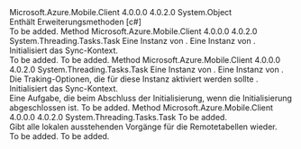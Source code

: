<Type Name="MobileServiceSyncContextExtensions" FullName="Microsoft.WindowsAzure.MobileServices.MobileServiceSyncContextExtensions">
  <TypeSignature Language="C#" Value="public static class MobileServiceSyncContextExtensions" />
  <TypeSignature Language="ILAsm" Value=".class public auto ansi abstract sealed beforefieldinit MobileServiceSyncContextExtensions extends System.Object" />
  <TypeSignature Language="DocId" Value="T:Microsoft.WindowsAzure.MobileServices.MobileServiceSyncContextExtensions" />
  <TypeSignature Language="VB.NET" Value="Public Module MobileServiceSyncContextExtensions" />
  <TypeSignature Language="F#" Value="type MobileServiceSyncContextExtensions = class" />
  <AssemblyInfo>
    <AssemblyName>Microsoft.Azure.Mobile.Client</AssemblyName>
    <AssemblyVersion>4.0.0.0</AssemblyVersion>
    <AssemblyVersion>4.0.2.0</AssemblyVersion>
  </AssemblyInfo>
  <Base>
    <BaseTypeName>System.Object</BaseTypeName>
  </Base>
  <Interfaces />
  <Docs>
    <summary>
            Enthält Erweiterungsmethoden [c#]<see cref="T:Microsoft.WindowsAzure.MobileServices.Sync.IMobileServiceSyncContext" /></summary>
    <remarks>To be added.</remarks>
  </Docs>
  <Members>
    <Member MemberName="InitializeAsync">
      <MemberSignature Language="C#" Value="public static System.Threading.Tasks.Task InitializeAsync (this Microsoft.WindowsAzure.MobileServices.Sync.IMobileServiceSyncContext context, Microsoft.WindowsAzure.MobileServices.Sync.IMobileServiceLocalStore store);" />
      <MemberSignature Language="ILAsm" Value=".method public static hidebysig class System.Threading.Tasks.Task InitializeAsync(class Microsoft.WindowsAzure.MobileServices.Sync.IMobileServiceSyncContext context, class Microsoft.WindowsAzure.MobileServices.Sync.IMobileServiceLocalStore store) cil managed" />
      <MemberSignature Language="DocId" Value="M:Microsoft.WindowsAzure.MobileServices.MobileServiceSyncContextExtensions.InitializeAsync(Microsoft.WindowsAzure.MobileServices.Sync.IMobileServiceSyncContext,Microsoft.WindowsAzure.MobileServices.Sync.IMobileServiceLocalStore)" />
      <MemberSignature Language="VB.NET" Value="&lt;Extension()&gt;&#xA;Public Function InitializeAsync (context As IMobileServiceSyncContext, store As IMobileServiceLocalStore) As Task" />
      <MemberSignature Language="F#" Value="static member InitializeAsync : Microsoft.WindowsAzure.MobileServices.Sync.IMobileServiceSyncContext * Microsoft.WindowsAzure.MobileServices.Sync.IMobileServiceLocalStore -&gt; System.Threading.Tasks.Task" Usage="Microsoft.WindowsAzure.MobileServices.MobileServiceSyncContextExtensions.InitializeAsync (context, store)" />
      <MemberType>Method</MemberType>
      <AssemblyInfo>
        <AssemblyName>Microsoft.Azure.Mobile.Client</AssemblyName>
        <AssemblyVersion>4.0.0.0</AssemblyVersion>
        <AssemblyVersion>4.0.2.0</AssemblyVersion>
      </AssemblyInfo>
      <ReturnValue>
        <ReturnType>System.Threading.Tasks.Task</ReturnType>
      </ReturnValue>
      <Parameters>
        <Parameter Name="context" Type="Microsoft.WindowsAzure.MobileServices.Sync.IMobileServiceSyncContext" RefType="this" />
        <Parameter Name="store" Type="Microsoft.WindowsAzure.MobileServices.Sync.IMobileServiceLocalStore" />
      </Parameters>
      <Docs>
        <param name="context">Eine Instanz von <see cref="T:Microsoft.WindowsAzure.MobileServices.Sync.IMobileServiceSyncContext" />.</param>
        <param name="store">Eine Instanz von <see cref="T:Microsoft.WindowsAzure.MobileServices.Sync.IMobileServiceLocalStore" />.</param>
        <summary>
            Initialisiert das Sync-Kontext.
            </summary>
        <returns>To be added.</returns>
        <remarks>To be added.</remarks>
      </Docs>
    </Member>
    <Member MemberName="InitializeAsync">
      <MemberSignature Language="C#" Value="public static System.Threading.Tasks.Task InitializeAsync (this Microsoft.WindowsAzure.MobileServices.Sync.IMobileServiceSyncContext context, Microsoft.WindowsAzure.MobileServices.Sync.IMobileServiceLocalStore store, Microsoft.WindowsAzure.MobileServices.Sync.StoreTrackingOptions trackingOptions);" />
      <MemberSignature Language="ILAsm" Value=".method public static hidebysig class System.Threading.Tasks.Task InitializeAsync(class Microsoft.WindowsAzure.MobileServices.Sync.IMobileServiceSyncContext context, class Microsoft.WindowsAzure.MobileServices.Sync.IMobileServiceLocalStore store, valuetype Microsoft.WindowsAzure.MobileServices.Sync.StoreTrackingOptions trackingOptions) cil managed" />
      <MemberSignature Language="DocId" Value="M:Microsoft.WindowsAzure.MobileServices.MobileServiceSyncContextExtensions.InitializeAsync(Microsoft.WindowsAzure.MobileServices.Sync.IMobileServiceSyncContext,Microsoft.WindowsAzure.MobileServices.Sync.IMobileServiceLocalStore,Microsoft.WindowsAzure.MobileServices.Sync.StoreTrackingOptions)" />
      <MemberSignature Language="VB.NET" Value="&lt;Extension()&gt;&#xA;Public Function InitializeAsync (context As IMobileServiceSyncContext, store As IMobileServiceLocalStore, trackingOptions As StoreTrackingOptions) As Task" />
      <MemberSignature Language="F#" Value="static member InitializeAsync : Microsoft.WindowsAzure.MobileServices.Sync.IMobileServiceSyncContext * Microsoft.WindowsAzure.MobileServices.Sync.IMobileServiceLocalStore * Microsoft.WindowsAzure.MobileServices.Sync.StoreTrackingOptions -&gt; System.Threading.Tasks.Task" Usage="Microsoft.WindowsAzure.MobileServices.MobileServiceSyncContextExtensions.InitializeAsync (context, store, trackingOptions)" />
      <MemberType>Method</MemberType>
      <AssemblyInfo>
        <AssemblyName>Microsoft.Azure.Mobile.Client</AssemblyName>
        <AssemblyVersion>4.0.0.0</AssemblyVersion>
        <AssemblyVersion>4.0.2.0</AssemblyVersion>
      </AssemblyInfo>
      <ReturnValue>
        <ReturnType>System.Threading.Tasks.Task</ReturnType>
      </ReturnValue>
      <Parameters>
        <Parameter Name="context" Type="Microsoft.WindowsAzure.MobileServices.Sync.IMobileServiceSyncContext" RefType="this" />
        <Parameter Name="store" Type="Microsoft.WindowsAzure.MobileServices.Sync.IMobileServiceLocalStore" />
        <Parameter Name="trackingOptions" Type="Microsoft.WindowsAzure.MobileServices.Sync.StoreTrackingOptions" />
      </Parameters>
      <Docs>
        <param name="context">Eine Instanz von <see cref="T:Microsoft.WindowsAzure.MobileServices.Sync.IMobileServiceSyncContext" />.</param>
        <param name="store">Eine Instanz von <see cref="T:Microsoft.WindowsAzure.MobileServices.Sync.IMobileServiceLocalStore" />.</param>
        <param name="trackingOptions">Die Traking-Optionen, die für diese Instanz aktiviert werden sollte <see cref="T:Microsoft.WindowsAzure.MobileServices.Sync.IMobileServiceSyncContext" />.</param>
        <summary>
            Initialisiert das Sync-Kontext.
            </summary>
        <returns>Eine Aufgabe, die beim Abschluss der Initialisierung, wenn die Initialisierung abgeschlossen ist.</returns>
        <remarks>To be added.</remarks>
      </Docs>
    </Member>
    <Member MemberName="PushAsync">
      <MemberSignature Language="C#" Value="public static System.Threading.Tasks.Task PushAsync (this Microsoft.WindowsAzure.MobileServices.Sync.IMobileServiceSyncContext context);" />
      <MemberSignature Language="ILAsm" Value=".method public static hidebysig class System.Threading.Tasks.Task PushAsync(class Microsoft.WindowsAzure.MobileServices.Sync.IMobileServiceSyncContext context) cil managed" />
      <MemberSignature Language="DocId" Value="M:Microsoft.WindowsAzure.MobileServices.MobileServiceSyncContextExtensions.PushAsync(Microsoft.WindowsAzure.MobileServices.Sync.IMobileServiceSyncContext)" />
      <MemberSignature Language="VB.NET" Value="&lt;Extension()&gt;&#xA;Public Function PushAsync (context As IMobileServiceSyncContext) As Task" />
      <MemberSignature Language="F#" Value="static member PushAsync : Microsoft.WindowsAzure.MobileServices.Sync.IMobileServiceSyncContext -&gt; System.Threading.Tasks.Task" Usage="Microsoft.WindowsAzure.MobileServices.MobileServiceSyncContextExtensions.PushAsync context" />
      <MemberType>Method</MemberType>
      <AssemblyInfo>
        <AssemblyName>Microsoft.Azure.Mobile.Client</AssemblyName>
        <AssemblyVersion>4.0.0.0</AssemblyVersion>
        <AssemblyVersion>4.0.2.0</AssemblyVersion>
      </AssemblyInfo>
      <ReturnValue>
        <ReturnType>System.Threading.Tasks.Task</ReturnType>
      </ReturnValue>
      <Parameters>
        <Parameter Name="context" Type="Microsoft.WindowsAzure.MobileServices.Sync.IMobileServiceSyncContext" RefType="this" />
      </Parameters>
      <Docs>
        <param name="context">To be added.</param>
        <summary>
            Gibt alle lokalen ausstehenden Vorgänge für die Remotetabellen wieder.
            </summary>
        <returns>To be added.</returns>
        <remarks>To be added.</remarks>
      </Docs>
    </Member>
  </Members>
</Type>